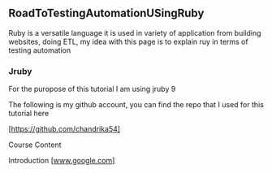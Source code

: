 ## RoadToTestingAutomationUSingRuby

Ruby is a versatile language it is used in variety of application from building websites, doing ETL, my idea with this page is to explain ruy in terms of testing automation

### Jruby

For the puropose of this tutorial I am using jruby 9

The following is my github account, you can find the repo that I used for this tutorial here

[https://github.com/chandrika54]

Course Content

Introduction [www.google.com]
